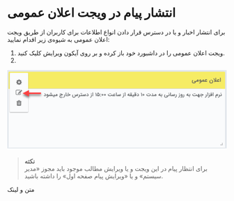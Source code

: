 # انتشار پیام در ویجت اعلان عمومی

برای انتشار اخبار و یا در دسترس قرار دادن انواع اطلاعات برای کاربران از طریق ویجت اعلان عمومی به شیوه‌ی زیر اقدام نمایید:<br>
1. ویجت اعلان عمومی را در داشبورد خود باز کرده و بر روی آیکون ویرایش کلیک کنید.
2. 


![ویجت اعلان عمومی](./Publi-cannouncement.jpg)

> **نکته**<br>
> برای انتظار پیام در این ویجت و یا ویرایش مطالب موجود باید مجوز «مدیر سیستم» و یا «ویرایش پیام صفحه اول» را داشته باشید.


متن و لینک